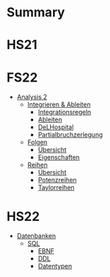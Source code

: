 # Summary

# HS21


# FS22

- [Analysis 2](FS1/AN2/Readme.md)
  - [Integrieren & Ableiten]()
    - [Integrationsregeln](FS1/AN2/Integrationsregeln.md)
    - [Ableiten](FS1/AN2/Ableiten.md)
    - [DeLHospital](FS1/AN2/DeLHospital.md)
    - [Partialbruchzerlegung](FS1/AN2/Partialbruchzerlegung.md)
  - [Folgen]()
    - [Übersicht](FS1/Folgen/Uebersicht.md)
    - [Eigenschaften](FS1/Folgen/Eigenschaften.md)
  - [Reihen]()
    - [Übersicht](FS1/Reihen/Uebersicht.md)
    - [Potenzreihen](FS1/Reihen/Potenzreihen.md)
    - [Taylorreihen](FS1/Reihen/Taylorreihen.md)

# HS22

- [Datenbanken]()
  - [SQL]()
    - [EBNF](HS22/DB/031_sql_EBNF.md)
    - [DDL](HS22/DB/032_sql_ddl.md)
    - [Datentypen](HS22DB/DB/033_sql_Datentypen.md)